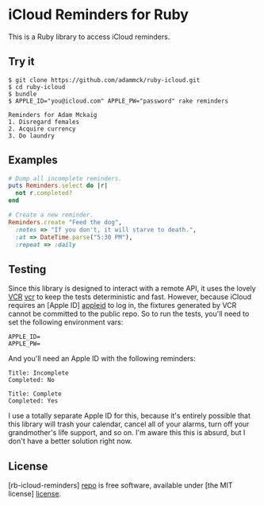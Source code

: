 # iCloud Reminders for Ruby

This is a Ruby library to access iCloud reminders.

## Try it

```
$ git clone https://github.com/adammck/ruby-icloud.git
$ cd ruby-icloud
$ bundle
$ APPLE_ID="you@icloud.com" APPLE_PW="password" rake reminders

Reminders for Adam Mckaig
1. Disregard females
2. Acquire currency
3. Do laundry
```

## Examples

```ruby
# Dump all incomplete reminders.
puts Reminders.select do |r|
  not r.completed?
end
```

```ruby
# Create a new reminder.
Reminders.create "Feed the dog",
  :notes => "If you don't, it will starve to death.",
  :at => DateTime.parse("5:30 PM"),
  :repeat => :daily
```


## Testing

Since this library is designed to interact with a remote API, it uses the lovely
[VCR] [vcr] to keep the tests deterministic and fast. However, because iCloud
requires an [Apple ID] [appleid] to log in, the fixtures generated by VCR cannot
be committed to the public repo. So to run the tests, you'll need to set the
following environment vars:

```
APPLE_ID=
APPLE_PW=
```

And you'll need an Apple ID with the following reminders:

```
Title: Incomplete
Completed: No
```

```
Title: Complete
Completed: Yes
```

I use a totally separate Apple ID for this, because it's entirely possible that
this library will trash your calendar, cancel all of your alarms, turn off your
grandmother's life support, and so on. I'm aware this this is absurd, but I
don't have a better solution right now.


## License

[rb-icloud-reminders] [repo] is free software, available under [the MIT license]
[license].




[repo]:    https://github.com/adammck/gh-news-feed-filters
[license]: https://raw.github.com/adammck/gh-news-feed-filters/master/LICENSE
[vcr]:     https://github.com/myronmarston/vcr
[appleid]: https://appleid.apple.com

